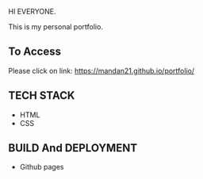 HI EVERYONE.

This is my personal portfolio.

## To Access ##
Please click on link:
https://mandan21.github.io/portfolio/

## TECH STACK ##
- HTML
- CSS

## BUILD And DEPLOYMENT ##
- Github pages



